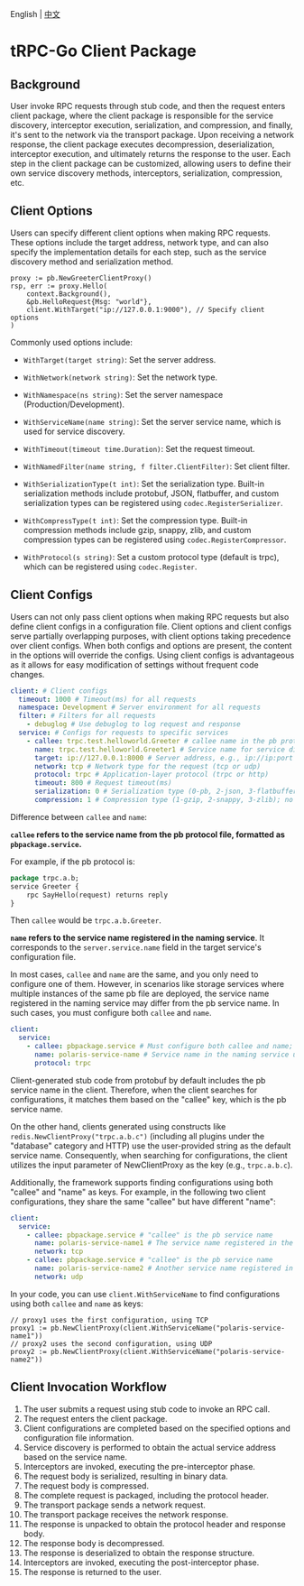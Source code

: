 English | [中文](README.zh_CN.md)

# tRPC-Go Client Package


## Background

User invoke RPC requests through stub code, and then the request enters client package, where the client package is responsible for the service discovery, interceptor execution, serialization, and compression, and finally, it's sent to the network via the transport package. Upon receiving a network response, the client package executes decompression, deserialization, interceptor execution, and ultimately returns the response to the user. Each step in the client package can be customized, allowing users to define their own service discovery methods, interceptors, serialization, compression, etc.

## Client Options

Users can specify different client options when making RPC requests. These options include the target address, network type, and can also specify the implementation details for each step, such as the service discovery method and serialization method.

```golang
proxy := pb.NewGreeterClientProxy()
rsp, err := proxy.Hello(
    context.Background(),
    &pb.HelloRequest{Msg: "world"},
    client.WithTarget("ip://127.0.0.1:9000"), // Specify client options
)
```

Commonly used options include:

- `WithTarget(target string)`: Set the server address.

- `WithNetwork(network string)`: Set the network type.

- `WithNamespace(ns string)`: Set the server namespace (Production/Development).

- `WithServiceName(name string)`: Set the server service name, which is used for service discovery.

- `WithTimeout(timeout time.Duration)`: Set the request timeout.

- `WithNamedFilter(name string, f filter.ClientFilter)`: Set client filter.

- `WithSerializationType(t int)`: Set the serialization type. Built-in serialization methods include protobuf, JSON, flatbuffer, and custom serialization types can be registered using `codec.RegisterSerializer`.

- `WithCompressType(t int)`: Set the compression type. Built-in compression methods include gzip, snappy, zlib, and custom compression types can be registered using `codec.RegisterCompressor`.

- `WithProtocol(s string)`: Set a custom protocol type (default is trpc), which can be registered using `codec.Register`.

## Client Configs

Users can not only pass client options when making RPC requests but also define client configs in a configuration file. Client options and client configs serve partially overlapping purposes, with client options taking precedence over client configs. When both configs and options are present, the content in the options will override the configs. Using client configs is advantageous as it allows for easy modification of settings without frequent code changes.

```yaml
client: # Client configs
  timeout: 1000 # Timeout(ms) for all requests
  namespace: Development # Server environment for all requests
  filter: # Filters for all requests
    - debuglog # Use debuglog to log request and response
  service: # Configs for requests to specific services
    - callee: trpc.test.helloworld.Greeter # callee name in the pb protocol file, can be omitted if it matches 'name' below
      name: trpc.test.helloworld.Greeter1 # Service name for service discovery
      target: ip://127.0.0.1:8000 # Server address, e.g., ip://ip:port or polaris://servicename, can be omitted if using naming discovery with name
      network: tcp # Network type for the request (tcp or udp)
      protocol: trpc # Application-layer protocol (trpc or http)
      timeout: 800 # Request timeout(ms)
      serialization: 0 # Serialization type (0-pb, 2-json, 3-flatbuffer); no need to configure by default
      compression: 1 # Compression type (1-gzip, 2-snappy, 3-zlib); no need to configure by default
```

Difference between `callee` and `name`:

**`callee` refers to the service name from the pb protocol file, formatted as `pbpackage.service`.**

For example, if the pb protocol is:

```protobuf
package trpc.a.b;
service Greeter {
    rpc SayHello(request) returns reply
}
```

Then `callee` would be `trpc.a.b.Greeter`.

**`name` refers to the service name registered in the naming service**. It corresponds to the `server.service.name` field in the target service's configuration file.

In most cases, `callee` and `name` are the same, and you only need to configure one of them. However, in scenarios like storage services where multiple instances of the same pb file are deployed, the service name registered in the naming service may differ from the pb service name. In such cases, you must configure both `callee` and `name`.

```yaml
client:
  service:
    - callee: pbpackage.service # Must configure both callee and name; callee is the pb service name used for matching client proxy and configuration
      name: polaris-service-name # Service name in the naming service used for addressing
      protocol: trpc
```

Client-generated stub code from protobuf by default includes the pb service name in the client. Therefore, when the client searches for configurations, it matches them based on the "callee" key, which is the pb service name.

On the other hand, clients generated using constructs like `redis.NewClientProxy("trpc.a.b.c")` (including all plugins under the "database" category and HTTP) use the user-provided string as the default service name. Consequently, when searching for configurations, the client utilizes the input parameter of NewClientProxy as the key (e.g., `trpc.a.b.c`).

Additionally, the framework supports finding configurations using both "callee" and "name" as keys. For example, in the following two client configurations, they share the same "callee" but have different "name":

```yaml
client:
  service:
    - callee: pbpackage.service # "callee" is the pb service name
      name: polaris-service-name1 # The service name registered in the naming service for addressing
      network: tcp
    - callee: pbpackage.service # "callee" is the pb service name
      name: polaris-service-name2 # Another service name registered in the naming service for addressing
      network: udp
```

In your code, you can use `client.WithServiceName` to find configurations using both `callee` and `name` as keys:

```golang
// proxy1 uses the first configuration, using TCP
proxy1 := pb.NewClientProxy(client.WithServiceName("polaris-service-name1"))
// proxy2 uses the second configuration, using UDP
proxy2 := pb.NewClientProxy(client.WithServiceName("polaris-service-name2"))
```

## Client Invocation Workflow

1. The user submits a request using stub code to invoke an RPC call.
2. The request enters the client package.
3. Client configurations are completed based on the specified options and configuration file information.
4. Service discovery is performed to obtain the actual service address based on the service name.
5. Interceptors are invoked, executing the pre-interceptor phase.
6. The request body is serialized, resulting in binary data.
7. The request body is compressed.
8. The complete request is packaged, including the protocol header.
9. The transport package sends a network request.
10. The transport package receives the network response.
11. The response is unpacked to obtain the protocol header and response body.
12. The response body is decompressed.
13. The response is deserialized to obtain the response structure.
14. Interceptors are invoked, executing the post-interceptor phase.
15. The response is returned to the user.
